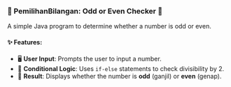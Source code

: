 ### 🔢 PemilihanBilangan: Odd or Even Checker 🧮  
A simple Java program to determine whether a number is odd or even.  

#### ✨ Features:  
- 🖥️ **User Input**: Prompts the user to input a number.  
- 🔄 **Conditional Logic**: Uses `if-else` statements to check divisibility by 2.  
- 🧮 **Result**: Displays whether the number is **odd** (ganjil) or **even** (genap).
